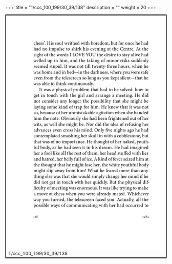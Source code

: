 +++
title = "1/ccc_100_199/30_39/138"
description = ""
weight = 20
+++

<table style="border:2px solid black;max-width:800px;max-height:800px;" 
><tr><td><img class="center-fit-jpg"
src="/jpg_/out_jpg_1984__138.jpg"  >1/ccc_100_199/30_39/138</img></td></tr></table>